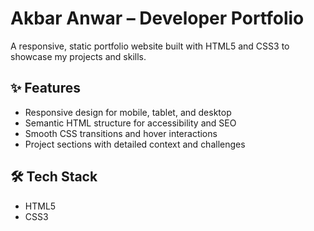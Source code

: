 # Akbar Anwar – Developer Portfolio

A responsive, static portfolio website built with HTML5 and CSS3 to showcase my projects and skills.
## ✨ Features
- Responsive design for mobile, tablet, and desktop
- Semantic HTML structure for accessibility and SEO
- Smooth CSS transitions and hover interactions
- Project sections with detailed context and challenges

## 🛠 Tech Stack

- HTML5
- CSS3 
